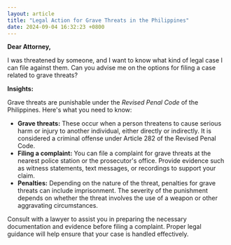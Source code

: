 ```yaml
---
layout: article
title: "Legal Action for Grave Threats in the Philippines"
date: 2024-09-04 16:32:23 +0800
---
```


<p><strong>Dear Attorney,</strong></p><p>I was threatened by someone, and I want to know what kind of legal case I can file against them. Can you advise me on the options for filing a case related to grave threats?</p><p><strong>Insights:</strong></p><p>Grave threats are punishable under the <em>Revised Penal Code</em> of the Philippines. Here's what you need to know:</p><ul><li><strong>Grave threats:</strong> These occur when a person threatens to cause serious harm or injury to another individual, either directly or indirectly. It is considered a criminal offense under Article 282 of the Revised Penal Code.</li><li><strong>Filing a complaint:</strong> You can file a complaint for grave threats at the nearest police station or the prosecutor's office. Provide evidence such as witness statements, text messages, or recordings to support your claim.</li><li><strong>Penalties:</strong> Depending on the nature of the threat, penalties for grave threats can include imprisonment. The severity of the punishment depends on whether the threat involves the use of a weapon or other aggravating circumstances.</li></ul><p>Consult with a lawyer to assist you in preparing the necessary documentation and evidence before filing a complaint. Proper legal guidance will help ensure that your case is handled effectively.</p>